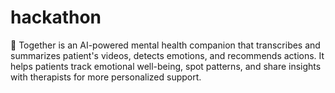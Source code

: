 # hackathon
🧠 Together is an AI-powered mental health companion that transcribes and summarizes patient's videos, detects emotions, and recommends actions. It helps patients track emotional well-being, spot patterns, and share insights with therapists for more personalized support.
